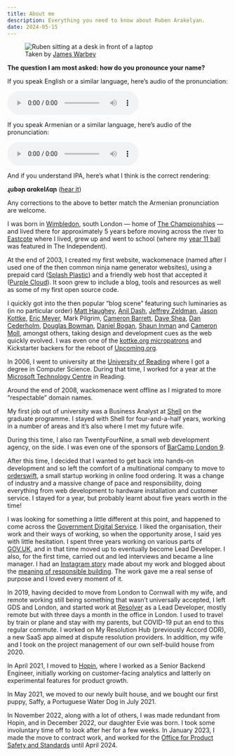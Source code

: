 ```yaml
---
title: About me
description: Everything you need to know about Ruben Arakelyan.
date: 2024-05-15
---
```


<figure>
  <img src="/images/ruben-at-work.jpg" alt="Ruben sitting at a desk in front of a laptop">
  <figcaption>Taken by <a href="https://www.jameswarbey.com/St-Ives" target="_blank" rel="noopener noreferer">James Warbey</a></figcaption>
</figure>

<section class="mb-6 p-6 border border-slate-200 not-prose">
  <p class="mb-5"><strong>The question I am most asked: how do you pronounce your name?</strong></p>
  <p class="mb-5">If you speak English or a similar language, here’s audio of the pronunciation:</p>
  <audio src="/assets/ruben.en.m4a" controls class="mb-5"></audio>
  <p class="mb-5">If you speak Armenian or a similar language, here’s audio of the pronunciation:</p>
  <audio src="/assets/ruben.hy.m4a" controls class="mb-5"></audio>
  <p class="mb-5">And if you understand IPA, here’s what I think is the correct rendering:</p>
  <p class="mb-5"><strong>ɻʊɓəɲ ɑɾɑkelʎɑɲ</strong> (<a href="http://ipa-reader.xyz" target="_blank" rel="noopener noreferer">hear it</a>)</p>
  <p>Any corrections to the above to better match the Armenian pronunciation are welcome.</p>
</section>

I was born in [Wimbledon](https://en.wikipedia.org/wiki/Wimbledon,_London), south London — home of [The Championships](https://en.wikipedia.org/wiki/The_Championships,_Wimbledon) — and lived there for approximately 5 years before moving across the river to [Eastcote](https://en.wikipedia.org/wiki/Eastcote) where I lived, grew up and went to school (where my [year 11 ball](https://web.archive.org/web/20040717231151/http://education.independent.co.uk/news/story.jsp?story=539986) was featured in The Independent).

At the end of 2003, I created my first website, wackomenace (named after I used one of the then common ninja name generator websites), using a prepaid card ([Splash Plastic](https://web.archive.org/web/20031213005651/http://www.splashplastic.com/)) and a friendly web host that accepted it ([Purple Cloud](https://web.archive.org/web/20030210115238/http://www.purplecloud.com/)). It soon grew to include a blog, tools and resources as well as some of my first open source code.

I quickly got into the then popular “blog scene” featuring such luminaries as (in no particular order) [Matt Haughey](https://a.wholelottanothing.org/), [Anil Dash](https://anildash.com/), [Jeffrey Zeldman](https://www.zeldman.com/), [Jason Kottke](https://kottke.org/), [Eric Meyer](https://meyerweb.com/), Mark Pilgrim, [Cameron Barrett](https://about.me/cam), [Dave Shea](http://daveshea.com/), [Dan Cederholm](https://simplebits.com/), [Douglas Bowman](https://stopdesign.com/), [Daniel Bogan](https://waferbaby.com/), [Shaun Inman](https://shauninman.com/pendium/) and [Cameron Moll](http://cameronmoll.com), amongst others, taking design and development cues as the web quickly evolved. I was even one of the [kottke.org micropatrons](https://kottke.org/about/patron/) and Kickstarter backers for the reboot of [Upcoming.org](https://upcoming.org/about/backers).

In 2006, I went to university at the [University of Reading](https://www.reading.ac.uk/) where I got a degree in Computer Science. During that time, I worked for a year at the [Microsoft Technology Centre](https://www.microsoft.com/en-us/mtc/locations?activetab=pivotregiongroup:primaryr5) in Reading.

Around the end of 2008, wackomenace went offline as I migrated to more “respectable” domain names.

My first job out of university was a Business Analyst at [Shell](https://www.shell.co.uk/) on the graduate programme. I stayed with Shell for four-and-a-half years, working in a number of areas and it’s also where I met my future wife.

During this time, I also ran TwentyFourNine, a small web development agency, on the side. I was even one of the sponsors of [BarCamp London 9](https://nine.barcamplondon.org/sponsors/).

After this time, I decided that I wanted to get back into hands-on development and so left the comfort of a multinational company to move to [orderswift](https://www.orderswift.com/), a small startup working in online food ordering. It was a change of industry and a massive change of pace and responsibility, doing everything from web development to hardware installation and customer service. I stayed for a year, but probably learnt about five years worth in the time!

I was looking for something a little different at this point, and happened to come across the [Government Digital Service](https://www.gov.uk/government/organisations/government-digital-service). I liked the organisation, their work and their ways of working, so when the opportunity arose, I said yes with little hesitation. I spent three years working on various parts of [GOV.UK](https://www.gov.uk/), and in that time moved up to eventually become Lead Developer. I also, for the first time, carried out and led interviews and became a line manager. I had an [Instagram story](https://gds.blog.gov.uk/2018/08/03/how-we-use-instagram-at-gds/) made about my work and blogged about the [meaning of responsible building](https://insidegovuk.blog.gov.uk/2017/07/24/what-do-we-mean-by-responsible-building/). The work gave me a real sense of purpose and I loved every moment of it.

In 2019, having decided to move from London to Cornwall with my wife, and remote working still being something that wasn’t universally accepted, I left GDS and London, and started work at [Resolver](https://www.resolvergroup.com/) as a Lead Developer, mostly remote but with three days a month in the office in London. I used to travel by train or plane and stay with my parents, but COVID-19 put an end to this regular commute. I worked on My Resolution Hub (previously Accord ODR), a new SaaS app aimed at dispute resolution providers. In addition, my wife and I took on the project management of our own self-build house from 2020.

In April 2021, I moved to [Hopin](https://hopin.com/), where I worked as a Senior Backend Engineer, initially working on customer-facing analytics and latterly on experimental features for product growth.

In May 2021, we moved to our newly built house, and we bought our first puppy, Saffy, a Portuguese Water Dog in July 2021.

In November 2022, along with a lot of others, I was made redundant from Hopin, and in December 2022, our daughter Evie was born. I took some involuntary time off to look after her for a few weeks. In January 2023, I made the move to contract work, and worked for the [Office for Product Safety and Standards](https://www.gov.uk/government/organisations/office-for-product-safety-and-standards) until April 2024.
